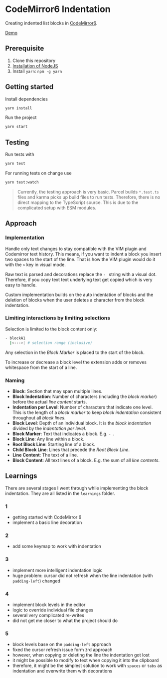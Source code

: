 # CodeMirror6 Indentation

Creating indented list blocks in [CodeMirror6](https://codemirror.net/6/).

[Demo](https://marcoklein.github.io/codemirror6-block-indentation/)

## Prerequisite

1. Clone this repository
1. [Installation of NodeJS](https://nodejs.org/en/)
1. Install `yarn`: `npm -g yarn`

## Getting started

Install dependencies

```bash
yarn install
```

Run the project

```bash
yarn start
```

## Testing

Run tests with

```bash
yarn test
```

For running tests on change use

```bash
yarn test:watch
```

> Currently, the testing approach is very basic. Parcel builds `*.test.ts` files and karma picks up build files to run tests. Therefore, there is no direct mapping to the TypeScript source. This is due to the complicated setup with ESM modules.

## Approach

### Implementation

Handle only text changes to stay compatible with the VIM plugin and Codemirror text history. This means, if you want to indent a block you insert two spaces to the start of the line. That is how the VIM plugin would do it with the `>` key in visual mode.

Raw text is parsed and decorations replace the `- ` string with a visual dot. Therefore, if you copy text text underlying text get copied which is very easy to handle.

Custom implementation builds on the auto indentation of blocks and the deletion of blocks when the user deletes a character from the block indentation.

### Limiting interactions by limiting selections

Selection is limited to the block content only:

```sh
- blockA1
  |<--->| # selection range (inclusive)
```

Any selection in the _Block Marker_ is placed to the start of the block.

To increase or decrease a block level the extension adds or removes whitespace from the start of a line.

### Naming

- **Block**: Section that may span multiple lines.
- **Block Indentation**: Number of characters (including the _block marker_) before the actual _line content_ starts.
- **Indentation per Level**: Number of characters that indicate one level. This is the length of a _block marker_ to keep _block indentation_ consistent throughout all _block lines_.
- **Block Level**: Depth of an individual block. It is the _block indentation_ divided by the _indentation per level_.
- **Block Marker**: Text that indicates a block. E.g. `- `.
- **Block Line**: Any line within a block.
- **Root Block Line**: Starting line of a block.
- **Child Block Line**: Lines that precede the _Root Block Line_.
- **Line Content**: The text of a line.
- **Block Content**: All text lines of a block. E.g. the sum of all _line contents_.

## Learnings

There are several stages I went through while implementing the block indentation. They are all listed in the `learnings` folder.

### 1

- getting started with CodeMirror 6
- implement a basic line decoration

### 2

- add some keymap to work with indentation

### 3

- implement more intelligent indentation logic
- huge problem: cursor did not refresh when the line indentation (with `padding-left`) changed

### 4

- implement block levels in the editor
- logic to override individual file changes
- several very complicated re-writes
- did not get me closer to what the project should do

### 5

- block levels base on the `padding-left` approach
- fixed the cursor refresh issue form `3`rd approach
- however, when copying or deleting the line the indentation got lost
- it might be possible to modify to text when copying it into the clipboard
- therefore, it might be the simplest solution to work with `spaces` or `tabs` as indentation and overwrite them with decorations

